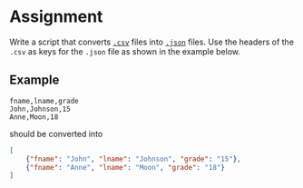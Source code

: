 # Assignment

Write a script that converts [`.csv`](https://en.wikipedia.org/wiki/Comma-separated_values) files into [`.json`](https://en.wikipedia.org/wiki/JSON) files.
Use the headers of the `.csv` as keys for the `.json` file as shown in the example below.
## Example

```csv
fname,lname,grade
John,Johnson,15
Anne,Moon,18
```

should be converted into

```json
[
    {"fname": "John", "lname": "Johnson", "grade": "15"},
    {"fname": "Anne", "lname": "Moon", "grade": "18"}
]
```
